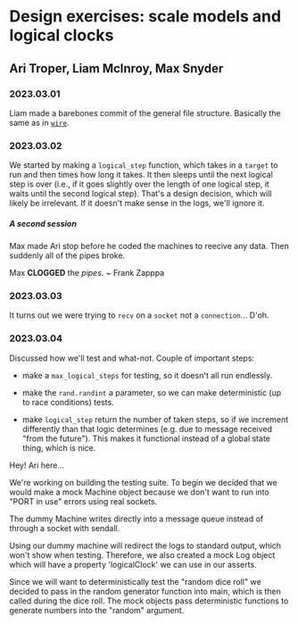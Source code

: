 # Design exercises: scale models and logical clocks
## Ari Troper, Liam McInroy, Max Snyder

### 2023.03.01

Liam made a barebones commit of the general file structure.
Basically the same as in [`wire`](https://github.com/ariliammax/wire).

### 2023.03.02

We started by making a `logical_step` function, which takes in a `target`
to run and then times how long it takes. It then sleeps until the next logical
step is over (i.e., if it goes slightly over the length of one logical step, it
waits until the second logical step). That's a design decision, which will likely
be irrelevant. If it doesn't make sense in the logs, we'll ignore it.

##### A second session

Max made Ari stop before he coded the machines to reecive any data.
Then suddenly all of the pipes broke.

Max **CLOGGED** the _pipes_. ~ Frank Zapppa

### 2023.03.03

It turns out we were trying to `recv` on a `socket` not a `connection`...
D'oh.

### 2023.03.04

Discussed how we'll test and what-not. Couple of important steps:

- make a `max_logical_steps` for testing, so it doesn't all run endlessly.

- make the `rand.randint` a parameter, so we can make deterministic
(up to race conditions) tests.

- make `logical_step` return the number of taken steps, so if we increment
differently than that logic determines (e.g. due to message received "from
the future"). This makes it functional instead of a global state thing, which
is nice.

Hey! Ari here...

We're working on building the testing suite. To begin we decided that we would
make a mock Machine object because we don't want to run into "PORT in use" errors
using real sockets.

The dummy Machine writes directly into a message queue instead of through 
a socket with sendall.

Using our dummy machine will redirect the logs to standard output, which won't
show when testing. Therefore, we also created a mock Log object which will have
a property 'logicalClock' we can use in our asserts.

Since we will want to deterministically test the "random dice roll" we decided to
pass in the random generator function into main, which is then called during the dice
roll. The mock objects pass deterministic functions to generate numbers into the "random"
argument.